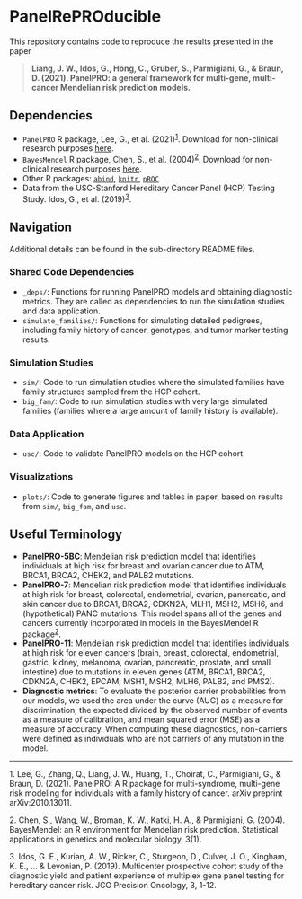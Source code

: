 # PanelRePROducible

This repository contains code to reproduce the results presented in the paper 

> **Liang, J. W., Idos, G., Hong, C., Gruber, S., Parmigiani, G., & Braun, D. (2021). PanelPRO: a general framework for multi-gene, multi-cancer Mendelian risk prediction models.**

## Dependencies
- `PanelPRO` R package, Lee, G., et al. (2021)<sup>[1](#myfootnote1)</sup>. Download for non-clinical research purposes [here](https://projects.iq.harvard.edu/bayesmendel/panelpro).
- `BayesMendel` R package, Chen, S., et al. (2004)<sup>[2](#myfootnote2)</sup>. Download for non-clinical research purposes [here](https://projects.iq.harvard.edu/bayesmendel/bayesmendel-r-package).
- Other R packages: [`abind`](https://cran.r-project.org/web/packages/abind/index.html), [`knitr`](https://cran.r-project.org/web/packages/knitr/index.html), [`pROC`](https://cran.r-project.org/web/packages/pROC/index.html)
- Data from the USC-Stanford Hereditary Cancer Panel (HCP) Testing Study. Idos, G., et al. (2019)<sup>[3](#myfootnote3)</sup>. 

## Navigation
Additional details can be found in the sub-directory README files. 

### Shared Code Dependencies
- `_deps/`: Functions for running PanelPRO models and obtaining diagnostic metrics. They are called as dependencies to run the simulation studies and data application. 
- `simulate_families/`: Functions for simulating detailed pedigrees, including family history of cancer, genotypes, and tumor marker testing results. 

### Simulation Studies
- `sim/`: Code to run simulation studies where the simulated families have family structures sampled from the HCP cohort. 
- `big_fam/`: Code to run simulation studies with very large simulated families (families where a large amount of family history is available). 

### Data Application
- `usc/`: Code to validate PanelPRO models on the HCP cohort. 

### Visualizations
- `plots/`: Code to generate figures and tables in paper, based on results from `sim/`, `big_fam`, and `usc`. 

## Useful Terminology
- **PanelPRO-5BC**: Mendelian risk prediction model that identifies individuals at high risk for breast and ovarian cancer due to ATM, BRCA1, BRCA2, CHEK2, and PALB2 mutations. 
- **PanelPRO-7**: Mendelian risk prediction model that identifies individuals at high risk for breast, colorectal, endometrial, ovarian, pancreatic, and skin cancer due to BRCA1, BRCA2, CDKN2A, MLH1, MSH2, MSH6, and (hypothetical) PANC mutations. This model spans all of the genes and cancers currently incorporated in models in the BayesMendel R package<sup>[2](#myfootnote2)</sup>. 
- **PanelPRO-11**: Mendelian risk prediction model that identifies individuals at high risk for eleven cancers (brain, breast, colorectal, endometrial, gastric, kidney, melanoma, ovarian, pancreatic, prostate, and small intestine) due to mutations in eleven genes (ATM, BRCA1, BRCA2, CDKN2A, CHEK2, EPCAM, MSH1, MSH2, MLH6, PALB2, and PMS2). 
- **Diagnostic metrics**: To evaluate the posterior carrier probabilities from our models, we used the area under the curve (AUC) as a measure for discrimination, the expected divided by the observed number of events as a measure of calibration, and mean squared error (MSE) as a measure of accuracy. When computing these diagnostics, non-carriers were defined as individuals who are not carriers of any mutation in the model. 

---

<a name="myfootnote1">1</a>. Lee, G., Zhang, Q., Liang, J. W., Huang, T., Choirat, C., Parmigiani, G., & Braun, D. (2021). PanelPRO: A R package for multi-syndrome, multi-gene risk modeling for individuals with a family history of cancer. arXiv preprint arXiv:2010.13011.

<a name="myfootnote2">2</a>. Chen, S., Wang, W., Broman, K. W., Katki, H. A., & Parmigiani, G. (2004). BayesMendel: an R environment for Mendelian risk prediction. Statistical applications in genetics and molecular biology, 3(1).

<a name="myfootnote3">3</a>. Idos, G. E., Kurian, A. W., Ricker, C., Sturgeon, D., Culver, J. O., Kingham, K. E., ... & Levonian, P. (2019). Multicenter prospective cohort study of the diagnostic yield and patient experience of multiplex gene panel testing for hereditary cancer risk. JCO Precision Oncology, 3, 1-12.